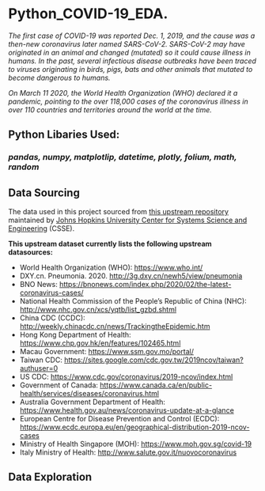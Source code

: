 # Python_COVID-19_EDA.

*The first case of COVID-19 was reported Dec. 1, 2019, and the cause was a then-new coronavirus later named SARS-CoV-2. SARS-CoV-2 may have originated in an animal and changed (mutated) so it could cause illness in humans. In the past, several infectious disease outbreaks have been traced to viruses originating in birds, pigs, bats and other animals that mutated to become dangerous to humans.*

*On March 11 2020, the World Health Organization (WHO) declared it a pandemic, pointing to the over 118,000 cases of the coronavirus illness in over 110 countries and territories around the world at the time.*

## Python Libaries Used: 
### *pandas, numpy, matplotlip, datetime, plotly, folium, math, random*

## Data Sourcing

The data used in this project sourced from [this upstream repository](https://github.com/CSSEGISandData/COVID-19) maintained by [Johns Hopkins University Center for Systems Science and Engineering](https://systems.jhu.edu/) (CSSE).

**This upstream dataset currently lists the following upstream datasources:**

- World Health Organization (WHO): https://www.who.int/
- DXY.cn. Pneumonia. 2020. http://3g.dxy.cn/newh5/view/pneumonia
- BNO News: https://bnonews.com/index.php/2020/02/the-latest-coronavirus-cases/
- National Health Commission of the People’s Republic of China (NHC): http://www.nhc.gov.cn/xcs/yqtb/list_gzbd.shtml
- China CDC (CCDC): http://weekly.chinacdc.cn/news/TrackingtheEpidemic.htm
- Hong Kong Department of Health: https://www.chp.gov.hk/en/features/102465.html
- Macau Government: https://www.ssm.gov.mo/portal/
- Taiwan CDC: https://sites.google.com/cdc.gov.tw/2019ncov/taiwan?authuser=0
- US CDC: https://www.cdc.gov/coronavirus/2019-ncov/index.html
- Government of Canada: https://www.canada.ca/en/public-health/services/diseases/coronavirus.html
- Australia Government Department of Health: https://www.health.gov.au/news/coronavirus-update-at-a-glance
- European Centre for Disease Prevention and Control (ECDC): https://www.ecdc.europa.eu/en/geographical-distribution-2019-ncov-cases
- Ministry of Health Singapore (MOH): https://www.moh.gov.sg/covid-19
- Italy Ministry of Health: http://www.salute.gov.it/nuovocoronavirus

## Data Exploration 

